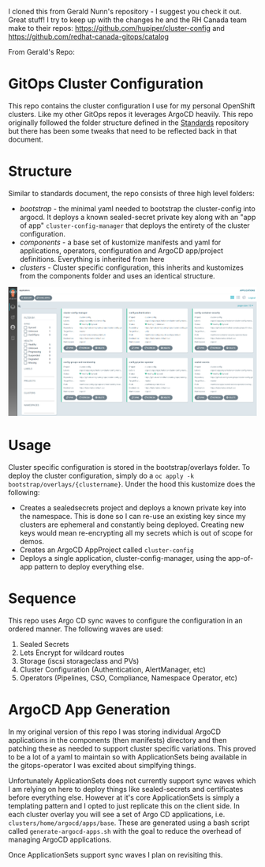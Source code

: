 I cloned this from Gerald Nunn's repository - I suggest you check it out. Great stuff! I try to keep up with the changes he and the RH Canada team make to their repos: https://github.com/hupiper/cluster-config and https://github.com/redhat-canada-gitops/catalog

From Gerald's Repo:
# GitOps Cluster Configuration

This repo contains the cluster configuration I use for my personal OpenShift clusters. Like my other GitOps repos it leverages ArgoCD heavily. This repo originally followed the folder structure defined in the [Standards](https://github.com/hupiper/standards) repository but there has been some tweaks that need to be reflected back in that document.

# Structure

Similar to standards document, the repo consists of three high level folders:

- _bootstrap_ - the minimal yaml needed to bootstrap the cluster-config into argocd. It deploys a known sealed-secret private key along with an "app of app" `cluster-config-manager` that deploys the entirety of the cluster configuration.
- _components_ - a base set of kustomize manifests and yaml for applications, operators, configuration and ArgoCD app/project definitions. Everything is inherited from here
- _clusters_ - Cluster specific configuration, this inherits and kustomizes from the components folder and uses an identical structure.

![alt text](https://raw.githubusercontent.com/hupiper/cluster-config/master/docs/img/argocd.png)

# Usage

Cluster specific configuration is stored in the bootstrap/overlays folder. To deploy the cluster configuration, simply do a `oc apply -k bootstrap/overlays/{clustername}`. Under the hood this kustomize does the following:

- Creates a sealedsecrets project and deploys a known private key into the namespace. This is done so I can re-use an existing key since my clusters are ephemeral and constantly being deployed. Creating new keys would mean re-encrypting all my secrets which is out of scope for demos.
- Creates an ArgoCD AppProject called `cluster-config`
- Deploys a single application, cluster-config-manager, using the app-of-app pattern to deploy everything else.

# Sequence

This repo uses Argo CD sync waves to configure the configuration in an ordered manner. The following waves are used:

1. Sealed Secrets
2. Lets Encrypt for wildcard routes
3. Storage (iscsi storageclass and PVs)
4. Cluster Configuration (Authentication, AlertManager, etc)
5. Operators (Pipelines, CSO, Compliance, Namespace Operator, etc)

# ArgoCD App Generation

In my original version of this repo I was storing individual ArgoCD applications in the components (then manifests) directory and then patching these as needed to support cluster specific variations. This proved to be a lot of a yaml to maintain so with ApplicationSets being available in the gitops-operator I was excited about simplfying things.

Unfortunately ApplicationSets does not currently support sync waves which I am relying on here to deploy things like sealed-secrets and certificates before everything else. However at it's core ApplicationSets is simply a templating pattern and I opted to just replicate this on the client side. In each cluster overlay you will see a set of Argo CD applications, i.e. `clusters/home/argocd/apps/base`. These are generated using a bash script called `generate-argocd-apps.sh` with the goal to reduce the overhead of managing ArgoCD applications.

Once ApplicationSets support sync waves I plan on revisiting this.
